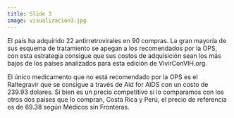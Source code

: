 ```yaml
---
title: Slide 3
image: visualizacion3.jpg
---
```



El país ha adquirido 22 antirretrovirales en 90 compras. La gran mayoría de sus esquema de tratamiento se apegan a los recomendados por la OPS, con esta estrategia consigue que sus costos de adquisición sean los más bajos de los países analizados para esta edición de VivirConVIH.org.

El único medicamento que no está recomendado por la OPS es el Raltegravir que se consigue a través de Aid for AIDS con un costo de 239.93 dolares. Si bien es un precio competitivo si lo comparamos con los otros dos países que lo compran, Costa Rica y Perú, el precio de referencia es de 69.38 según Médicos sin Fronteras. 
